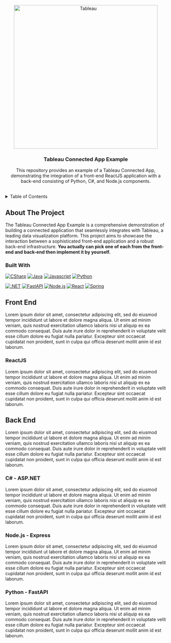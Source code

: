 <br/>

<div align="center">
  <a href="https://www.tableau.com/">
    <img src="https://upload.wikimedia.org/wikipedia/commons/4/4b/Tableau_Logo.png" alt="Tableau" width="450" max-width=80%>
  </a>
  <h3 align="center">Tableau Connected App Example</h3>
  <p align="center">
    This repository provides an example of a Tableau Connected App, demonstrating the integration of a front-end ReactJS application with a back-end consisting of Python, C#, and Node.js components.
  </p>
  <br />
</div>

<details>
  <summary>Table of Contents</summary>
  <ol>
    <li>
      <a href="#about-the-project">About The Project</a>
      <ul>
        <li>
          <a href="#built-with">Built With</a>
        </li>
      </ul>
    </li>
    <li>
      <a href="#front-end">Front End</a>
      <ul>
        <li><a href="#reactjs">ReactJS</a></li>
      </ul>
    </li>
    <li>
    <a href="#back-end">Back End</a>
      <ul>
        <li><a href="#c---aspnet">C# - ASP.NET</a></li>
        <li><a href="#nodejs---express">Node.js - Express</a></li>
        <li><a href="#python---fastapi">Python - FastAPI</a></li>
      </ul>
    </li>
  </ol>
</details>

## About The Project

The Tableau Connected App Example is a comprehensive demonstration of building a connected application that seamlessly integrates with Tableau, a leading data visualization platform. This project aims to showcase the interaction between a sophisticated front-end application and a robust back-end infrastructure. **You actually can pick one of each from the front-end and back-end then implement it by yourself.**

### Built With

[![CSharp][CSharp-img]][CSharp-url]
[![Java][Java-img]][Java-url]
[![Javascript][Javascript-img]][Javascript-url]
[![Python][Python-img]][Python-url]

[![.NET][.NET-img]][.NET-url]
[![FastAPI][FastAPI-img]][FastAPI-url]
[![Node.js][Node.js-img]][Node.js-url]
[![React][React-img]][React-url]
[![Spring][Spring-img]][Spring-url]

## Front End

Lorem ipsum dolor sit amet, consectetur adipiscing elit, sed do eiusmod tempor incididunt ut labore et dolore magna aliqua. Ut enim ad minim veniam, quis nostrud exercitation ullamco laboris nisi ut aliquip ex ea commodo consequat. Duis aute irure dolor in reprehenderit in voluptate velit esse cillum dolore eu fugiat nulla pariatur. Excepteur sint occaecat cupidatat non proident, sunt in culpa qui officia deserunt mollit anim id est laborum.

### ReactJS

Lorem ipsum dolor sit amet, consectetur adipiscing elit, sed do eiusmod tempor incididunt ut labore et dolore magna aliqua. Ut enim ad minim veniam, quis nostrud exercitation ullamco laboris nisi ut aliquip ex ea commodo consequat. Duis aute irure dolor in reprehenderit in voluptate velit esse cillum dolore eu fugiat nulla pariatur. Excepteur sint occaecat cupidatat non proident, sunt in culpa qui officia deserunt mollit anim id est laborum.

## Back End

Lorem ipsum dolor sit amet, consectetur adipiscing elit, sed do eiusmod tempor incididunt ut labore et dolore magna aliqua. Ut enim ad minim veniam, quis nostrud exercitation ullamco laboris nisi ut aliquip ex ea commodo consequat. Duis aute irure dolor in reprehenderit in voluptate velit esse cillum dolore eu fugiat nulla pariatur. Excepteur sint occaecat cupidatat non proident, sunt in culpa qui officia deserunt mollit anim id est laborum.

### C# - ASP.NET

Lorem ipsum dolor sit amet, consectetur adipiscing elit, sed do eiusmod tempor incididunt ut labore et dolore magna aliqua. Ut enim ad minim veniam, quis nostrud exercitation ullamco laboris nisi ut aliquip ex ea commodo consequat. Duis aute irure dolor in reprehenderit in voluptate velit esse cillum dolore eu fugiat nulla pariatur. Excepteur sint occaecat cupidatat non proident, sunt in culpa qui officia deserunt mollit anim id est laborum.

### Node.js - Express

Lorem ipsum dolor sit amet, consectetur adipiscing elit, sed do eiusmod tempor incididunt ut labore et dolore magna aliqua. Ut enim ad minim veniam, quis nostrud exercitation ullamco laboris nisi ut aliquip ex ea commodo consequat. Duis aute irure dolor in reprehenderit in voluptate velit esse cillum dolore eu fugiat nulla pariatur. Excepteur sint occaecat cupidatat non proident, sunt in culpa qui officia deserunt mollit anim id est laborum.

### Python - FastAPI

Lorem ipsum dolor sit amet, consectetur adipiscing elit, sed do eiusmod tempor incididunt ut labore et dolore magna aliqua. Ut enim ad minim veniam, quis nostrud exercitation ullamco laboris nisi ut aliquip ex ea commodo consequat. Duis aute irure dolor in reprehenderit in voluptate velit esse cillum dolore eu fugiat nulla pariatur. Excepteur sint occaecat cupidatat non proident, sunt in culpa qui officia deserunt mollit anim id est laborum.

<!-- Markdown Badges -->

[CSharp-img]: https://img.shields.io/badge/c%23-%23239120.svg?logo=c-sharp&logoColor=white&style=for-the-badge
[CSharp-url]: https://learn.microsoft.com/en-us/dotnet/csharp/

<!--  -->

[Java-img]: https://img.shields.io/badge/java-%23ED8B00.svg?logo=java&logoColor=white&style=for-the-badge
[Java-url]: https://www.java.com/en/

<!--  -->

[Javascript-img]: https://img.shields.io/badge/javascript-%23323330.svg?logo=javascript&logoColor=%23F7DF1E&style=for-the-badge
[Javascript-url]: https://www.javascript.com/

<!--  -->

[Python-img]: https://img.shields.io/badge/python-3670A0?logo=python&logoColor=ffdd54&style=for-the-badge
[Python-url]: https://www.python.org/

<!--  -->

[.NET-img]: https://img.shields.io/badge/.NET-5C2D91?logo=.net&logoColor=white&style=for-the-badge
[.NET-url]: https://dotnet.microsoft.com/en-us/

<!--  -->

[FastAPI-img]: https://img.shields.io/badge/FastAPI-005571?logo=fastapi&style=for-the-badge
[FastAPI-url]: https://fastapi.tiangolo.com/

<!--  -->

[Node.js-img]: https://img.shields.io/badge/node.js-6DA55F?logo=node.js&logoColor=white&style=for-the-badge
[Node.js-url]: https://nodejs.org/en/

<!--  -->

[React-img]: https://img.shields.io/badge/react-%2320232a.svg?logo=react&logoColor=%2361DAFB&style=for-the-badge
[React-url]: https://react.dev/

<!--  -->

[Spring-img]: https://img.shields.io/badge/spring-%236DB33F.svg?logo=spring&logoColor=white&style=for-the-badge
[Spring-url]: https://spring.io/

<!--
[]:
[]:
-->
